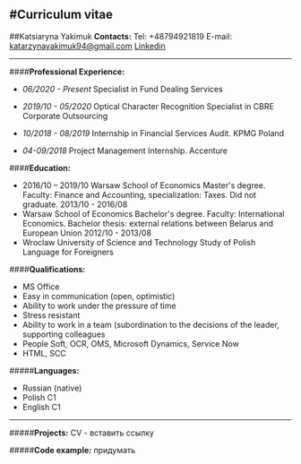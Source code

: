 #Curriculum vitae
---------
##Katsiaryna Yakimuk
**Contacts:**
Tel: +48794921819
E-mail: katarzynayakimuk94@gmail.com
[Linkedin](https://www.linkedin.com/in/katsiaryna-yakimuk-76266912b/)
_______

####**Professional Experience:**
- *06/2020 - Present*
  Specialist in Fund Dealing Services


 - *2019/10 - 05/2020*
  Optical Character Recognition Specialist in CBRE Corporate Outsourcing


 - *10/2018 - 08/2019*
Internship in Financial Services Audit. KPMG Poland

 - *04-09/2018*
Project Management Internship. Accenture

####**Education:**

- 2016/10 – 2019/10 
Warsaw School of Economics 
Master's degree. Faculty: Finance and Accounting, specialization: Taxes. Did not graduate. 
2013/10 - 2016/08 
- Warsaw School of Economics 
Bachelor's degree. Faculty: International Economics. Bachelor thesis: external relations between Belarus and European Union 
2012/10 - 2013/08 
- Wroclaw University of Science and Technology 
Study of Polish Language for Foreigners 


####**Qualifications:**                             
 - MS Office 
 - Easy in communication (open, optimistic) 
 - Ability to work under the pressure of time 
 - Stress resistant 
 - Ability to work in a team (subordination to the decisions of the leader, supporting colleagues
 - People Soft, OCR, OMS, Microsoft Dynamics, Service Now
 - HTML, SCC


#####**Languages:**
 - Russian (native)
 - Polish C1 
 - English C1
***************
#####**Projects:**
CV - вставить ссылку


#####**Code example:**
придумать



